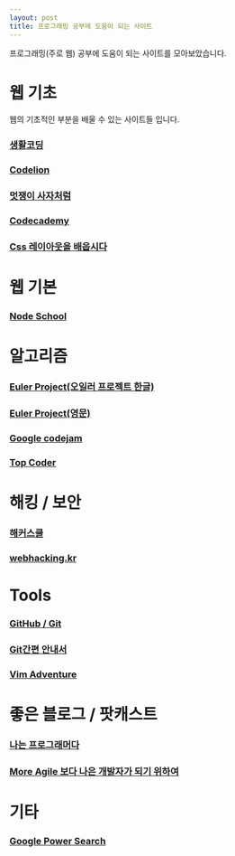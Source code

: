 ```yaml
---
layout: post
title: 프로그래밍 공부에 도움이 되는 사이트
---
```


프로그래밍(주로 웹) 공부에 도움이 되는 사이트를 모아보았습니다.


# 웹 기초
웹의 기초적인 부분을 배울 수 있는 사이트들 입니다.


### [생활코딩](https://opentutorials.org/course/1)

### [Codelion](http://codelion.net/)

### [멋쟁이 사자처럼](http://www.likelion.net/)

### [Codecademy](https://www.codecademy.com/) 

### [Css 레이아웃을 배웁시다](http://ko.learnlayout.com/)



# 웹 기본


### [Node School](http://nodeschool.io/)



# 알고리즘 


### [Euler Project(오일러 프로젝트 한글)](http://euler.synap.co.kr/)

### [Euler Project(영문)](https://projecteuler.net/)

### [Google codejam](https://code.google.com/codejam/)

### [Top Coder](https://www.topcoder.com/)



# 해킹 / 보안


### [해커스쿨](http://www.hackerschool.org/Sub_Html/HS_Community/index.html)

### [webhacking.kr](http://webhacking.kr/)



# Tools


### [GitHub / Git](https://github.com/)

### [Git간편 안내서](https://rogerdudler.github.io/git-guide/index.ko.html)

### [Vim Adventure](http://vim-adventures.com/)




# 좋은 블로그 / 팟캐스트


### [나는 프로그래머다](https://iamprogrammer.io/)

### [More Agile 보다 나은 개발자가 되기 위하여](http://www.moreagile.net/)



# 기타


### [Google Power Search](http://www.powersearchingwithgoogle.com/)


